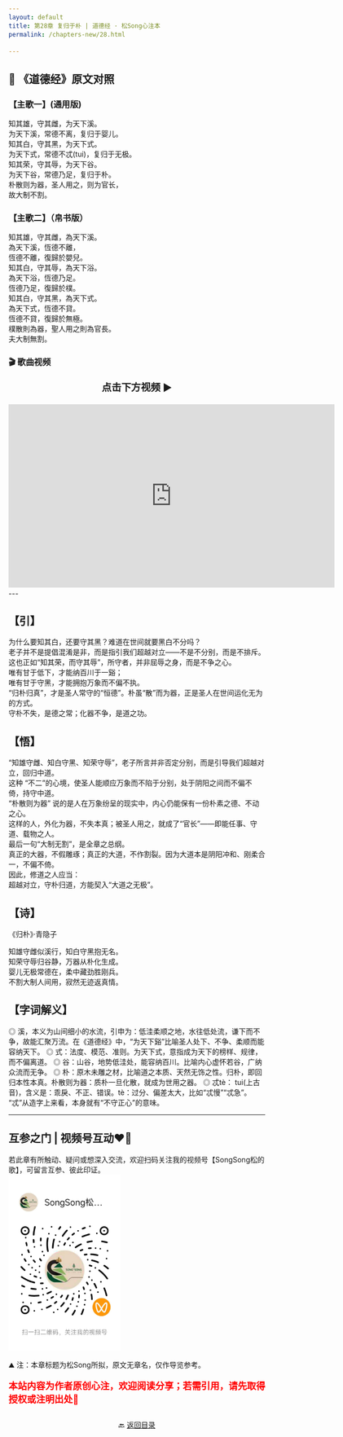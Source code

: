 ```yaml
---
layout: default
title: 第28章 复归于朴 | 道德经 · 松Song心注本
permalink: /chapters-new/28.html

---
```


## 📜 《道德经》原文对照
### 【主歌一】(通用版)
知其雄，守其雌，为天下溪。<br>
为天下溪，常德不离，复归于婴儿。<br>
知其白，守其黑，为天下式。<br>
为天下式，常德不忒(tui)，复归于无极。<br>
知其荣，守其辱，为天下谷。<br>
为天下谷，常德乃足，复归于朴。<br>
朴散则为器，圣人用之，则为官长，<br>
故大制不割。<br>

### 【主歌二】（帛书版）
知其雄，守其雌，為天下溪。<br>
為天下溪，恆德不離，<br>
恆德不離，復歸於嬰兒。<br>
知其白，守其辱，為天下浴。<br> 
為天下浴，恆德乃足。<br>
恆德乃足，復歸於樸。<br>
知其白，守其黑，為天下式。<br>
為天下式，恆德不貸。<br>
恆德不貸，復歸於無極。<br>
樸散則為器，聖人用之則為官長。<br>
夫大制無割。<br>

### 🎬 歌曲视频
<p style="text-align:center; font-size:1.2rem; font-weight:bold;">
  点击下方视频 ▶️
</p>

<iframe
  src="https://streamable.com/e/48meuf"
  width="640"
  height="360"
  frameborder="0"
  allowfullscreen
  loading="lazy">
</iframe>
---

## 【引】
为什么要知其白，还要守其黑？难道在世间就要黑白不分吗？<br>
老子并不是提倡混淆是非，而是指引我们超越对立——不是不分别，而是不排斥。<br>
这也正如“知其荣，而守其辱”，所守者，并非屈辱之身，而是不争之心。<br>
唯有甘于低下，才能纳百川于一谿；<br>
唯有甘于守黑，才能拥抱万象而不偏不执。<br>
“归朴归真”，才是圣人常守的“恒德”。朴虽“散”而为器，正是圣人在世间运化无为的方式。<br>
守朴不失，是德之常；化器不争，是道之功。<br>

## 【悟】
“知雄守雌、知白守黑、知荣守辱”，老子所言并非否定分别，而是引导我们超越对立，回归中道。<br>
这种 “不二”的心境，使圣人能顺应万象而不陷于分别，处于阴阳之间而不偏不倚，持守中道。<br>
“朴散则为器” 说的是人在万象纷呈的现实中，内心仍能保有一份朴素之德、不动之心。<br>
这样的人，外化为器，不失本真；被圣人用之，就成了“官长”——即能任事、守道、载物之人。<br>
最后一句“大制无割”，是全章之总纲。<br>
真正的大器，不假雕琢；真正的大道，不作割裂。因为大道本是阴阳冲和、刚柔合一，不偏不倚。<br>
因此，修道之人应当：<br>
超越对立，守朴归道，方能契入“大道之无极”。<br>

## 【诗】
《归朴》·青隐子<br>

知雄守雌似溪行，知白守黑抱无名。<br>
知荣守辱归谷静，万器从朴化生成。<br>
婴儿无极常德在，柔中藏劲胜刚兵。<br>
不割大制人间用，寂然无迹返真情。<br>

## 【字词解义】

◎ 溪，本义为山间细小的水流，引申为：低洼柔顺之地，水往低处流，谦下而不争，故能汇聚万流。在《道德经》中，“为天下谿”比喻圣人处下、不争、柔顺而能容纳天下。
◎ 式：法度、模范、准则。为天下式，意指成为天下的榜样、规律，而不偏离道。
◎ 谷：山谷，地势低洼处，能容纳百川。比喻内心虚怀若谷，广纳众流而无争。
◎ 朴：原木未雕之材，比喻道之本质、天然无饰之性。归朴，即回归本性本真。朴散则为器：质朴一旦化散，就成为世用之器。
◎ 忒tè： tui(上古音)，含义是：乖戾、不正、错误。tè：过分、偏差太大，比如“忒慢”“忒急”。 “忒”从造字上来看，本身就有“不守正心”的意味。

---
##  互参之门 | 视频号互动❤️🤝

若此章有所触动、疑问或想深入交流，欢迎扫码关注我的视频号【SongSong松的歌】，可留言互参、彼此印证。<br>
<img src="../img/qrcode_songsong.jpg" alt="扫码进入视频号" width="220">

⛰️ 注：本章标题为松Song所拟，原文无章名，仅作导览参考。<br>
<p style="color:red; font-size:18px; font-weight:bold;">
本站内容为作者原创心注，欢迎阅读分享；若需引用，请先取得授权或注明出处🙏
</p>

<p style="text-align:center; margin-top:2em;">
  🔙 <a href="{{ '/' | relative_url }}#catalog">返回目录</a>
</p>

